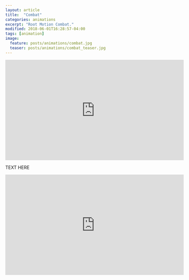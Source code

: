 ```yaml
---
layout: article
title:  "Combat"
categories: animations
excerpt: "Root Motion Combat."
modified: 2018-06-01T16:28:57-04:00
tags: [animation]
image:
  feature: posts/animations/combat.jpg
  teaser: posts/animations/combat_teaser.jpg
---
```


<iframe width="560" height="315" src="https://www.youtube.com/embed/U9y2TMrS6DE" frameborder="0" allow="accelerometer; autoplay; encrypted-media; gyroscope; picture-in-picture" allowfullscreen></iframe>

TEXT HERE

<iframe width="560" height="315" src="https://www.youtube.com/embed/k51DKROQuMU" frameborder="0" allow="accelerometer; autoplay; encrypted-media; gyroscope; picture-in-picture" allowfullscreen></iframe>
